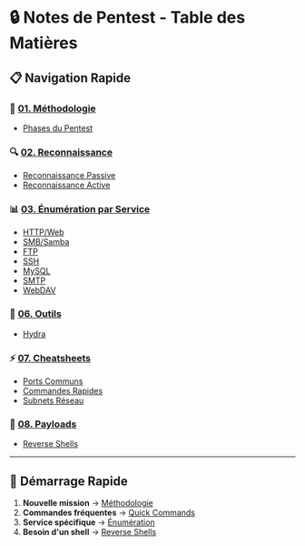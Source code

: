 # 🔒 Notes de Pentest - Table des Matières

## 📋 Navigation Rapide

### 🎯 [01. Méthodologie](01-methodology/pentest-phases.md)
- [Phases du Pentest](01-methodology/pentest-phases.md)

### 🔍 [02. Reconnaissance](02-reconnaissance/)
- [Reconnaissance Passive](02-reconnaissance/passive-recon.md)
- [Reconnaissance Active](02-reconnaissance/active-recon.md)

### 📊 [03. Énumération par Service](03-enumeration/)
- [HTTP/Web](03-enumeration/http-web.md)
- [SMB/Samba](03-enumeration/smb-samba.md)
- [FTP](03-enumeration/ftp.md)
- [SSH](03-enumeration/ssh.md)
- [MySQL](03-enumeration/mysql.md)
- [SMTP](03-enumeration/smtp.md)
- [WebDAV](03-enumeration/webdav.md)

### 🔨 [06. Outils](06-tools/)
- [Hydra](06-tools/hydra.md)

### ⚡ [07. Cheatsheets](07-cheatsheets/)
- [Ports Communs](07-cheatsheets/common-ports.md)
- [Commandes Rapides](07-cheatsheets/quick-commands.md)
- [Subnets Réseau](07-cheatsheets/network-subnets.md)

### 🐚 [08. Payloads](08-payloads/)
- [Reverse Shells](08-payloads/reverse-shells.md)

---

## 🚀 Démarrage Rapide
1. **Nouvelle mission** → [Méthodologie](01-methodology/pentest-phases.md)
2. **Commandes fréquentes** → [Quick Commands](07-cheatsheets/quick-commands.md)
3. **Service spécifique** → [Énumération](03-enumeration/)
4. **Besoin d'un shell** → [Reverse Shells](08-payloads/reverse-shells.md)